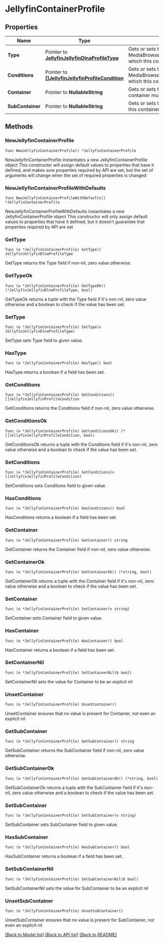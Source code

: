 # JellyfinContainerProfile

## Properties

Name | Type | Description | Notes
------------ | ------------- | ------------- | -------------
**Type** | Pointer to [**JellyfinJellyfinDlnaProfileType**](JellyfinDlnaProfileType.md) | Gets or sets the MediaBrowser.Model.Dlna.DlnaProfileType which this container must meet. | [optional] 
**Conditions** | Pointer to [**[]JellyfinJellyfinProfileCondition**](JellyfinJellyfinProfileCondition.md) | Gets or sets the list of MediaBrowser.Model.Dlna.ProfileCondition which this container will be applied to. | [optional] 
**Container** | Pointer to **NullableString** | Gets or sets the container(s) which this container must meet. | [optional] 
**SubContainer** | Pointer to **NullableString** | Gets or sets the sub container(s) which this container must meet. | [optional] 

## Methods

### NewJellyfinContainerProfile

`func NewJellyfinContainerProfile() *JellyfinContainerProfile`

NewJellyfinContainerProfile instantiates a new JellyfinContainerProfile object
This constructor will assign default values to properties that have it defined,
and makes sure properties required by API are set, but the set of arguments
will change when the set of required properties is changed

### NewJellyfinContainerProfileWithDefaults

`func NewJellyfinContainerProfileWithDefaults() *JellyfinContainerProfile`

NewJellyfinContainerProfileWithDefaults instantiates a new JellyfinContainerProfile object
This constructor will only assign default values to properties that have it defined,
but it doesn't guarantee that properties required by API are set

### GetType

`func (o *JellyfinContainerProfile) GetType() JellyfinJellyfinDlnaProfileType`

GetType returns the Type field if non-nil, zero value otherwise.

### GetTypeOk

`func (o *JellyfinContainerProfile) GetTypeOk() (*JellyfinJellyfinDlnaProfileType, bool)`

GetTypeOk returns a tuple with the Type field if it's non-nil, zero value otherwise
and a boolean to check if the value has been set.

### SetType

`func (o *JellyfinContainerProfile) SetType(v JellyfinJellyfinDlnaProfileType)`

SetType sets Type field to given value.

### HasType

`func (o *JellyfinContainerProfile) HasType() bool`

HasType returns a boolean if a field has been set.

### GetConditions

`func (o *JellyfinContainerProfile) GetConditions() []JellyfinJellyfinProfileCondition`

GetConditions returns the Conditions field if non-nil, zero value otherwise.

### GetConditionsOk

`func (o *JellyfinContainerProfile) GetConditionsOk() (*[]JellyfinJellyfinProfileCondition, bool)`

GetConditionsOk returns a tuple with the Conditions field if it's non-nil, zero value otherwise
and a boolean to check if the value has been set.

### SetConditions

`func (o *JellyfinContainerProfile) SetConditions(v []JellyfinJellyfinProfileCondition)`

SetConditions sets Conditions field to given value.

### HasConditions

`func (o *JellyfinContainerProfile) HasConditions() bool`

HasConditions returns a boolean if a field has been set.

### GetContainer

`func (o *JellyfinContainerProfile) GetContainer() string`

GetContainer returns the Container field if non-nil, zero value otherwise.

### GetContainerOk

`func (o *JellyfinContainerProfile) GetContainerOk() (*string, bool)`

GetContainerOk returns a tuple with the Container field if it's non-nil, zero value otherwise
and a boolean to check if the value has been set.

### SetContainer

`func (o *JellyfinContainerProfile) SetContainer(v string)`

SetContainer sets Container field to given value.

### HasContainer

`func (o *JellyfinContainerProfile) HasContainer() bool`

HasContainer returns a boolean if a field has been set.

### SetContainerNil

`func (o *JellyfinContainerProfile) SetContainerNil(b bool)`

 SetContainerNil sets the value for Container to be an explicit nil

### UnsetContainer
`func (o *JellyfinContainerProfile) UnsetContainer()`

UnsetContainer ensures that no value is present for Container, not even an explicit nil
### GetSubContainer

`func (o *JellyfinContainerProfile) GetSubContainer() string`

GetSubContainer returns the SubContainer field if non-nil, zero value otherwise.

### GetSubContainerOk

`func (o *JellyfinContainerProfile) GetSubContainerOk() (*string, bool)`

GetSubContainerOk returns a tuple with the SubContainer field if it's non-nil, zero value otherwise
and a boolean to check if the value has been set.

### SetSubContainer

`func (o *JellyfinContainerProfile) SetSubContainer(v string)`

SetSubContainer sets SubContainer field to given value.

### HasSubContainer

`func (o *JellyfinContainerProfile) HasSubContainer() bool`

HasSubContainer returns a boolean if a field has been set.

### SetSubContainerNil

`func (o *JellyfinContainerProfile) SetSubContainerNil(b bool)`

 SetSubContainerNil sets the value for SubContainer to be an explicit nil

### UnsetSubContainer
`func (o *JellyfinContainerProfile) UnsetSubContainer()`

UnsetSubContainer ensures that no value is present for SubContainer, not even an explicit nil

[[Back to Model list]](../README.md#documentation-for-models) [[Back to API list]](../README.md#documentation-for-api-endpoints) [[Back to README]](../README.md)


